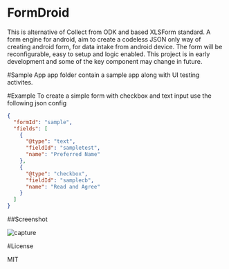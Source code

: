 # FormDroid
This is alternative of Collect from ODK and based XLSForm standard.
A form engine for android, aim to create a codeless JSON only way of creating android form, for data intake from android device. The form will be reconfigurable, easy to setup and logic enabled. This project is in early development and some of the key component may change in future.

#Sample App
app folder contain a sample app along with UI testing activites.

#Example
To create a simple form with checkbox and text input use the following json config

```json
{
  "formId": "sample",
  "fields": [
    {   
      "@type": "text",
      "fieldId": "sampletest",
      "name": "Preferred Name"
    },
    {
      "@type": "checkbox",
      "fieldId": "samplecb",
      "name": "Read and Agree"
    }
  ]
}
```
##Screenshot

![capture](https://cloud.githubusercontent.com/assets/6682969/8553721/47276dba-24b3-11e5-84cd-3a6a35e3cb33.PNG)

#License

MIT

